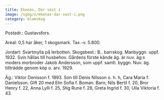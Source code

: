 ```yaml
---
title: Ekenäs, Där väst i
image: /sgog/s/ekenas-dar-vast-i.png
category: blomskog
---
```


Postadr.: Gustavsfors.

Areal: 0,5 har åker, 1 skogsmark. Tax.-v. 5.800.

Jordart: Svartmylla på lerbotten. Skogsbest.: B.. barrskog. Manbyggn.
uppf. 1932. Svin hållas till husbehov. Gårdens förste kände äg. är nuv. äg:s
moders morbroder Jakob Andersson, som uppf. samtl. byggn. Nuv. äg. tillträdde
genom köp o. arv. 1929.

Äg.: Viktor Denisson f. 1893. Son till Denis Nilsson o. h. h, Cara Maria f.
Danielsson. Gift 20 med Elin Sofia f. Boman. Barn; Nils Bertil f. 20, Bror Henry
f. 22, Anna Lylli f. 25, Stig Rune f. 28, Greta Ingrid f. 30, Ulla Viktoria
f. 43.
